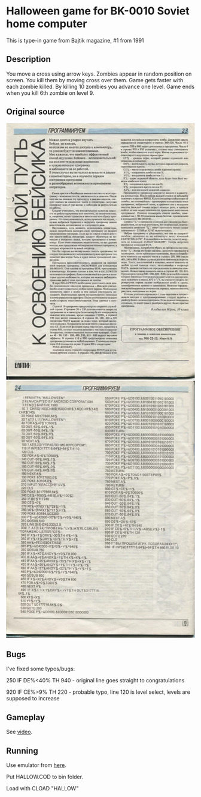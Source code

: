 # Halloween game for BK-0010 Soviet home computer

This is type-in game from Bajtik magazine, #1 from 1991

## Description

You move a cross using arrow keys. Zombies appear in random position on screen. 
You kill them by moving cross over them. Game gets faster with each zombie killed.
By killing 10 zombies you advance one level. Game ends when you kill 6th zombie on level 9.

## Original source

![Page 1](0025_0024.webp)
![Page 2](0026_0025.webp)

## Bugs

I've fixed some typos/bugs:

250 IF DE%<40% TH 940 - original line goes straight to congratulations

920 IF CE%>9% TH 220 - probable typo, line 120 is level select, levels are supposed to increase

## Gameplay

See [video](https://www.youtube.com/watch?v=XP-Ca5uGUAQ).

## Running 

Use emulator from [here](http://gid.pdp-11.ru/).

Put HALLOW.COD to bin folder.

Load with CLOAD "HALLOW"
